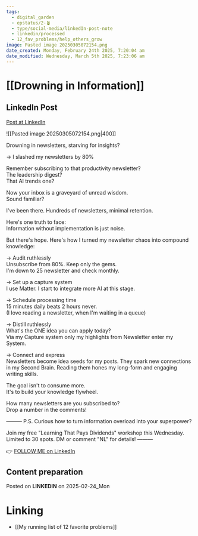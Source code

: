 ```yaml
---
tags:
  - digital_garden
  - epstatus/2-🪴
  - type/social-media/linkedIn-post-note
  - linkedin/processed
  - 12_fav_problems/help_others_grow
image: Pasted image 20250305072154.png
date_created: Monday, February 24th 2025, 7:20:04 am
date_modified: Wednesday, March 5th 2025, 7:23:06 am
---
```

# [[Drowning in Information]]
## LinkedIn Post
[Post at LinkedIn](https://www.linkedin.com/posts/sebastiankamilli_drowning-in-newsletters-starving-for-insights-activity-7299684717103099904-40yB?utm_source=share&utm_medium=member_desktop&rcm=ACoAAA1M1pkBgWCYPhT45EpfLiHzViQqRWNCIv4)

![[Pasted image 20250305072154.png|400]]

Drowning in newsletters, starving for insights?  

→ I slashed my newsletters by 80%

Remember subscribing to that productivity newsletter?  
The leadership digest?  
That AI trends one?  

Now your inbox is a graveyard of unread wisdom.  
Sound familiar?  

I've been there. Hundreds of newsletters, minimal retention.  

Here's one truth to face:  
Information without implementation is just noise.  

But there's hope. Here's how I turned my newsletter chaos into compound knowledge:  

→ Audit ruthlessly  
Unsubscribe from 80%. Keep only the gems.  
I'm down to 25 newsletter and check monthly.

→ Set up a capture system  
I use Matter. 
I start to integrate more AI at this stage.

→ Schedule processing time  
15 minutes daily beats 2 hours never.  
(I love reading a newsletter, when I'm waiting in a queue)

→ Distill ruthlessly  
What's the ONE idea you can apply today?  
Via my Capture system only my highlights from Newsletter 
enter my System.

→ Connect and express  
Newsletters become idea seeds for my posts.
They spark new connections in my Second Brain.
Reading them hones my long-form and engaging writing skills.

The goal isn't to consume more.  
It's to build your knowledge flywheel.  

How many newsletters are you subscribed to?  
Drop a number in the comments!

———
P.S. Curious how to turn information overload into your superpower?

Join my free "Learning That Pays Dividends" 
workshop this Wednesday.  
Limited to 30 spots. DM or comment "NL" for details!
———

👉 [FOLLOW ME on LinkedIn](https://www.linkedin.com/comm/mynetwork/discovery-see-all?usecase=PEOPLE_FOLLOWS&followMember=sebastiankamilli)

## Content preparation

Posted on **LINKEDIN** on 2025-02-24_Mon
# Linking
+ [[My running list of 12 favorite problems]]